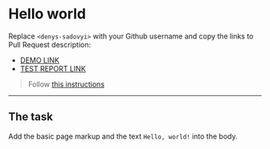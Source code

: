 # Hello world
Replace `<denys-sadovyi>` with your Github username and copy the links to Pull Request description:
- [DEMO LINK](https://denys-sadovyi.github.io/layout_hello-world/)
- [TEST REPORT LINK](https://denys-sadovyi.github.io/layout_hello-world/report/html_report/)

> Follow [this instructions](https://mate-academy.github.io/layout_task-guideline/#how-to-solve-the-layout-tasks-on-github)
___

## The task
Add the basic page markup and the text `Hello, world!` into the body.
